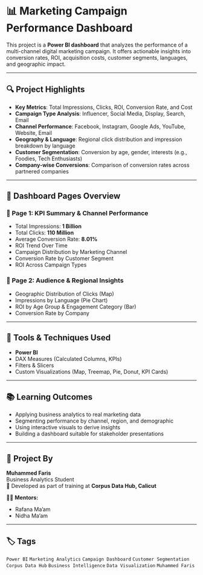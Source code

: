 # 📊 Marketing Campaign Performance Dashboard

This project is a **Power BI dashboard** that analyzes the performance of a multi-channel digital marketing campaign. It offers actionable insights into conversion rates, ROI, acquisition costs, customer segments, languages, and geographic impact.

---

## 🔍 Project Highlights

-  **Key Metrics**: Total Impressions, Clicks, ROI, Conversion Rate, and Cost
- **Campaign Type Analysis**: Influencer, Social Media, Display, Search, Email
- **Channel Performance**: Facebook, Instagram, Google Ads, YouTube, Website, Email
- **Geography & Language**: Regional click distribution and impression breakdown by language
- **Customer Segmentation**: Conversion by age, gender, interests (e.g., Foodies, Tech Enthusiasts)
- **Company-wise Conversions**: Comparison of conversion rates across partnered companies

---

## 📌 Dashboard Pages Overview

### **📄 Page 1: KPI Summary & Channel Performance**
- Total Impressions: **1 Billion**
- Total Clicks: **110 Million**
- Average Conversion Rate: **8.01%**
- ROI Trend Over Time
- Campaign Distribution by Marketing Channel
- Conversion Rate by Customer Segment
- ROI Across Campaign Types

### **📄 Page 2: Audience & Regional Insights**
- Geographic Distribution of Clicks (Map)
- Impressions by Language (Pie Chart)
- ROI by Age Group & Engagement Category (Bar)
- Conversion Rate by Company

---

## 🧰 Tools & Techniques Used

- **Power BI**
- DAX Measures (Calculated Columns, KPIs)
- Filters & Slicers
- Custom Visualizations (Map, Treemap, Pie, Donut, KPI Cards)

---

## 📚 Learning Outcomes

- Applying business analytics to real marketing data
- Segmenting performance by channel, region, and demographic
- Using interactive visuals to derive insights
- Building a dashboard suitable for stakeholder presentations

---

## 🏫 Project By

**Muhammed Faris**  
Business Analytics Student  
📍 Developed as part of training at **Corpus Data Hub, Calicut**

👩‍🏫 **Mentors:**  
- Rafana Ma’am  
- Nidha Ma’am  

---




## 🏷️ Tags

`Power BI` `Marketing Analytics` `Campaign Dashboard` `Customer Segmentation` `Corpus Data Hub` `Business Intelligence` `Data Visualization` `Muhammed Faris`

